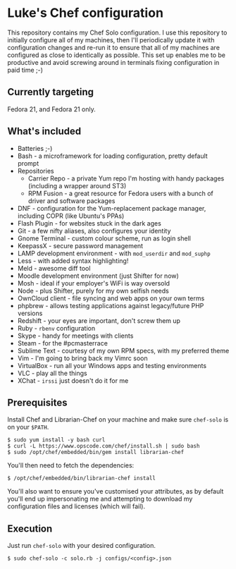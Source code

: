 Luke's Chef configuration
=========================

This repository contains my Chef Solo configuration. I use this repository to
initially configure all of my machines, then I'll periodically update it with
configuration changes and re-run it to ensure that all of my machines are
configured as close to identically as possible. This set up enables me to be
productive and avoid screwing around in terminals fixing configuration in paid
time ;-)

Currently targeting
-------------------

Fedora 21, and Fedora 21 only.

What's included
---------------

* Batteries ;-)
* Bash - a microframework for loading configuration, pretty default prompt
* Repositories
    * Carrier Repo - a private Yum repo I'm hosting with handy packages
      (including a wrapper around ST3)
    * RPM Fusion - a great resource for Fedora users with a bunch of driver
      and software packages
* DNF - configuration for the Yum-replacement package manager, including COPR
  (like Ubuntu's PPAs)
* Flash Plugin - for websites stuck in the dark ages
* Git - a few nifty aliases, also configures your identity
* Gnome Terminal - custom colour scheme, run as login shell
* KeepassX - secure password management
* LAMP development environment - with ```mod_userdir``` and ```mod_suphp```
* Less - with added syntax highlighting!
* Meld - awesome diff tool
* Moodle development environment (just Shifter for now)
* Mosh - ideal if your employer's WiFi is way oversold
* Node - plus Shifter, purely for my own selfish needs
* OwnCloud client - file syncing and web apps on your own terms
* phpbrew - allows testing applications against legacy/future PHP versions
* Redshift - your eyes are important, don't screw them up
* Ruby - ```rbenv``` configuration
* Skype - handy for meetings with clients
* Steam - for the #pcmasterrace
* Sublime Text - courtesy of my own RPM specs, with my preferred theme
* Vim - I'm going to bring back my Vimrc soon
* VirtualBox - run all your Windows apps and testing environments
* VLC - play all the things
* XChat - ```irssi``` just doesn't do it for me

Prerequisites
-------------

Install Chef and Librarian-Chef on your machine and make sure ```chef-solo```
is on your ```$PATH```.

    $ sudo yum install -y bash curl
    $ curl -L https://www.opscode.com/chef/install.sh | sudo bash
    $ sudo /opt/chef/embedded/bin/gem install librarian-chef

You'll then need to fetch the dependencies:

    $ /opt/chef/embedded/bin/librarian-chef install

You'll also want to ensure you've customised your attributes, as by default
you'll end up impersonating me and attempting to download my configuration files
and licenses (which will fail).

Execution
---------

Just run ```chef-solo``` with your desired configuration.

    $ sudo chef-solo -c solo.rb -j configs/<config>.json
